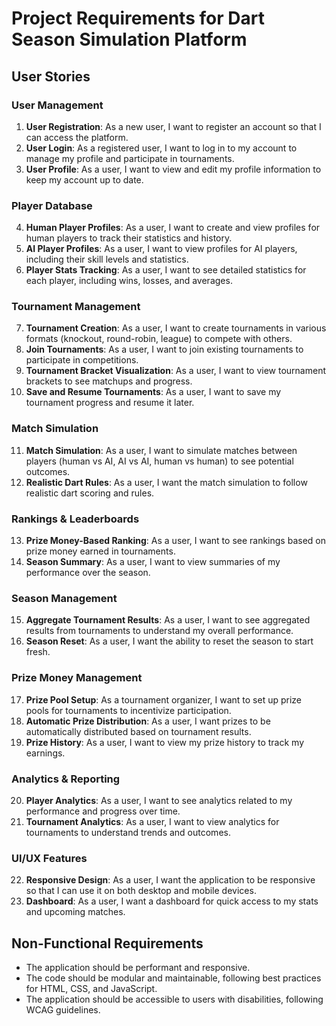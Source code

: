 # Project Requirements for Dart Season Simulation Platform

## User Stories

### User Management
1. **User Registration**: As a new user, I want to register an account so that I can access the platform.
2. **User Login**: As a registered user, I want to log in to my account to manage my profile and participate in tournaments.
3. **User Profile**: As a user, I want to view and edit my profile information to keep my account up to date.

### Player Database
4. **Human Player Profiles**: As a user, I want to create and view profiles for human players to track their statistics and history.
5. **AI Player Profiles**: As a user, I want to view profiles for AI players, including their skill levels and statistics.
6. **Player Stats Tracking**: As a user, I want to see detailed statistics for each player, including wins, losses, and averages.

### Tournament Management
7. **Tournament Creation**: As a user, I want to create tournaments in various formats (knockout, round-robin, league) to compete with others.
8. **Join Tournaments**: As a user, I want to join existing tournaments to participate in competitions.
9. **Tournament Bracket Visualization**: As a user, I want to view tournament brackets to see matchups and progress.
10. **Save and Resume Tournaments**: As a user, I want to save my tournament progress and resume it later.

### Match Simulation
11. **Match Simulation**: As a user, I want to simulate matches between players (human vs AI, AI vs AI, human vs human) to see potential outcomes.
12. **Realistic Dart Rules**: As a user, I want the match simulation to follow realistic dart scoring and rules.

### Rankings & Leaderboards
13. **Prize Money-Based Ranking**: As a user, I want to see rankings based on prize money earned in tournaments.
14. **Season Summary**: As a user, I want to view summaries of my performance over the season.

### Season Management
15. **Aggregate Tournament Results**: As a user, I want to see aggregated results from tournaments to understand my overall performance.
16. **Season Reset**: As a user, I want the ability to reset the season to start fresh.

### Prize Money Management
17. **Prize Pool Setup**: As a tournament organizer, I want to set up prize pools for tournaments to incentivize participation.
18. **Automatic Prize Distribution**: As a user, I want prizes to be automatically distributed based on tournament results.
19. **Prize History**: As a user, I want to view my prize history to track my earnings.

### Analytics & Reporting
20. **Player Analytics**: As a user, I want to see analytics related to my performance and progress over time.
21. **Tournament Analytics**: As a user, I want to view analytics for tournaments to understand trends and outcomes.

### UI/UX Features
22. **Responsive Design**: As a user, I want the application to be responsive so that I can use it on both desktop and mobile devices.
23. **Dashboard**: As a user, I want a dashboard for quick access to my stats and upcoming matches.

## Non-Functional Requirements
- The application should be performant and responsive.
- The code should be modular and maintainable, following best practices for HTML, CSS, and JavaScript.
- The application should be accessible to users with disabilities, following WCAG guidelines.